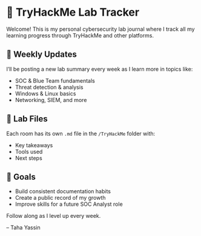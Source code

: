 # 🧠 TryHackMe Lab Tracker

Welcome! This is my personal cybersecurity lab journal where I track all my learning progress through TryHackMe and other platforms.

## 📅 Weekly Updates
I’ll be posting a new lab summary every week as I learn more in topics like:
- SOC & Blue Team fundamentals
- Threat detection & analysis
- Windows & Linux basics
- Networking, SIEM, and more

## 📂 Lab Files
Each room has its own `.md` file in the `/TryHackMe` folder with:
- Key takeaways
- Tools used
- Next steps

## 🚀 Goals
- Build consistent documentation habits
- Create a public record of my growth
- Improve skills for a future SOC Analyst role

Follow along as I level up every week.

– Taha Yassin

